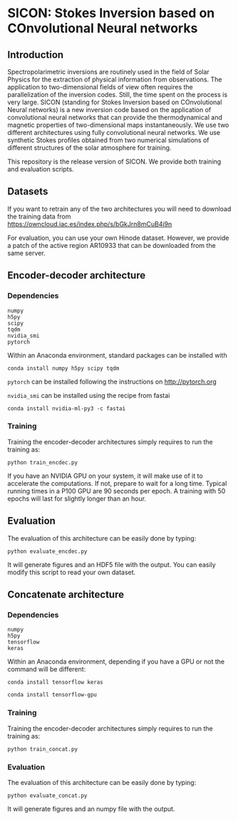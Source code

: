 # SICON: Stokes Inversion based on COnvolutional Neural networks

## Introduction

Spectropolarimetric inversions are routinely used in the field of Solar Physics 
for the extraction of physical information from observations. The application 
to two-dimensional fields of view often requires the parallelization of the 
inversion codes. Still, the time spent on the process is very large.
SICON (standing for Stokes Inversion based on COnvolutional Neural networks) is a new 
inversion code based on the application of convolutional neural 
networks that can provide the thermodynamical and magnetic properties 
of two-dimensional maps instantaneously.
We use two different architectures using fully convolutional neural 
networks. We use synthetic Stokes profiles obtained from two numerical 
simulations of different structures of the solar atmosphere for training.

This repository is the release version of SICON. We provide both
training and evaluation scripts.


## Datasets

If you want to retrain any of the two architectures you will need to download
the training data from https://owncloud.iac.es/index.php/s/bGkJrn8mCuB4j9n

For evaluation, you can use your own Hinode dataset. However, we provide 
a patch of the active region AR10933 that can be downloaded from the same
server.

## Encoder-decoder architecture

### Dependencies

    numpy
    h5py
    scipy
    tqdm
    nvidia_smi
    pytorch

Within an Anaconda environment, standard packages can be installed with

    conda install numpy h5py scipy tqdm

`pytorch` can be installed following the instructions on http://pytorch.org

`nvidia_smi` can be installed using the recipe from fastai

    conda install nvidia-ml-py3 -c fastai

### Training


Training the encoder-decoder architectures simply requires to run the training as:

    python train_encdec.py

If you have an NVIDIA GPU on your system, it will make use of it to accelerate
the computations. If not, prepare to wait for a long time. Typical running times
in a P100 GPU are 90 seconds per epoch. A training with 50 epochs will last
for slightly longer than an hour.


## Evaluation

The evaluation of this architecture can be easily done by typing:

    python evaluate_encdec.py

It will generate figures and an HDF5 file with the output. You can easily
modify this script to read your own dataset. 


## Concatenate architecture

### Dependencies

    numpy
    h5py
    tensorflow
    keras

Within an Anaconda environment, depending if you have a GPU or not the command
will be different:
    
    conda install tensorflow keras

    conda install tensorflow-gpu 

### Training

Training the encoder-decoder architectures simply requires to run the training as:

    python train_concat.py


### Evaluation
The evaluation of this architecture can be easily done by typing:

    python evaluate_concat.py

It will generate figures and an numpy file with the output.
